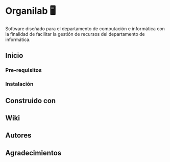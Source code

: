 # Organilab 🖥
 Software diseñado para el departamento de computación e informática con la finalidad de facilitar la gestión de recursos del departamento de informática.
 
 ## Inicio
 
 ### Pre-requisitos
 
 ### Instalación
 
 ## Construido con
 
 ## Wiki
 
 ## Autores
 
 ## Agradecimientos
